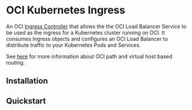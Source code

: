 # OCI Kubernetes Ingress

An OCI [Ingress Controller][0] that allows the the OCI Load Balancer Service to be used as the ingress for a Kubernetes cluster running on OCI. It consumes Ingress objects and configures an OCI Load Balancer to distribute traffic to your Kubernetes Pods and Services.

See [here][1] for more information about OCI path and virtual host based routing.

[0]: https://kubernetes.io/docs/concepts/services-networking/ingress/
[1]: https://docs.us-phoenix-1.oraclecloud.com/Content/Balance/Tasks/managingrequest.htm

## Installation

## Quickstart


